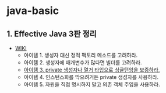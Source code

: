 # java-basic

## 1. Effective Java 3판 정리
- [WIKI](https://github.com/ksw6169/java-basic/wiki)
  - 아이템 1. 생성자 대신 정적 팩토리 메소드를 고려하라.
  - 아이템 2. 생성자에 매개변수가 많다면 빌더를 고려하라.
  - [아이템 3. private 생성자나 열거 타입으로 싱글턴임을 보증하라.](https://github.com/ksw6169/java-basic/wiki/%EC%95%84%EC%9D%B4%ED%85%9C-3.-private-%EC%83%9D%EC%84%B1%EC%9E%90%EB%82%98-%EC%97%B4%EA%B1%B0-%ED%83%80%EC%9E%85%EC%9C%BC%EB%A1%9C-%EC%8B%B1%EA%B8%80%ED%84%B4%EC%9E%84%EC%9D%84-%EB%B3%B4%EC%A6%9D%ED%95%98%EB%9D%BC.)
  - 아이템 4. 인스턴스화를 막으려거든 private 생성자를 사용하라.
  - 아이템 5. 자원을 직접 명시하지 말고 의존 객체 주입을 사용하라.
